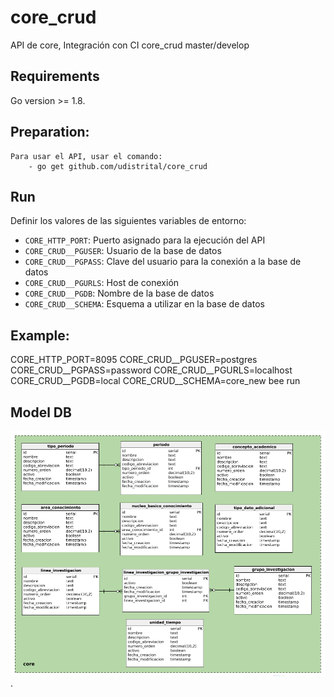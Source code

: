 # core_crud
API de core, Integración con CI
core_crud master/develop
 ## Requirements
Go version >= 1.8.
 ## Preparation:
    Para usar el API, usar el comando:
        - go get github.com/udistrital/core_crud
 ## Run
 Definir los valores de las siguientes variables de entorno:
  - `CORE_HTTP_PORT`: Puerto asignado para la ejecución del API
 - `CORE_CRUD__PGUSER`: Usuario de la base de datos
 - `CORE_CRUD__PGPASS`: Clave del usuario para la conexión a la base de datos  
 - `CORE_CRUD__PGURLS`: Host de conexión
 - `CORE_CRUD__PGDB`: Nombre de la base de datos
 - `CORE_CRUD__SCHEMA`: Esquema a utilizar en la base de datos
 ## Example:
CORE_HTTP_PORT=8095 CORE_CRUD__PGUSER=postgres CORE_CRUD__PGPASS=password CORE_CRUD__PGURLS=localhost CORE_CRUD__PGDB=local CORE_CRUD__SCHEMA=core_new bee run
 ## Model DB
![image](https://github.com/udistrital/core_crud/blob/develop/modelo_core_crud.PNG).
